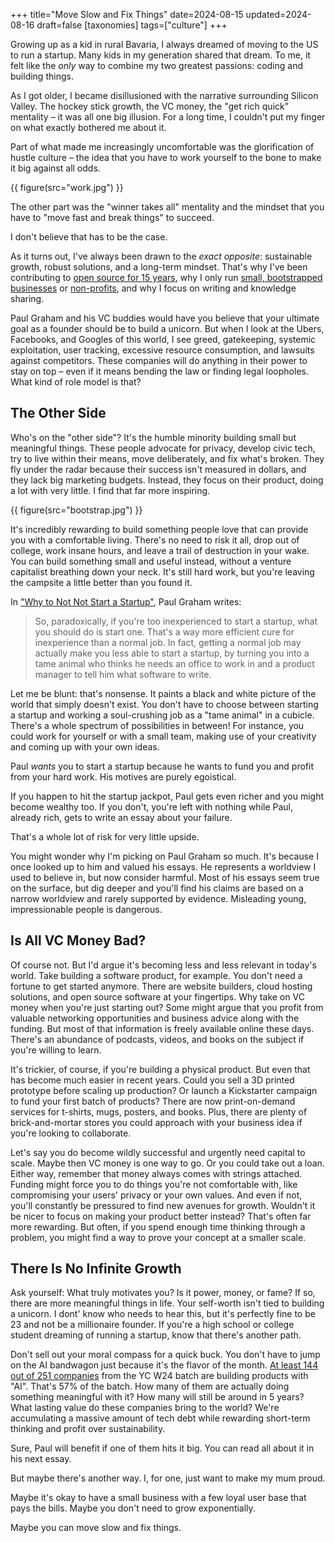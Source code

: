+++
title="Move Slow and Fix Things"
date=2024-08-15
updated=2024-08-16
draft=false
[taxonomies]
tags=["culture"]
+++

Growing up as a kid in rural Bavaria, I always dreamed of moving to the US to run a startup.
Many kids in my generation shared that dream.
To me, it felt like the *only* way to combine my two greatest passions: coding and building things.

As I got older, I became disillusioned with the narrative surrounding Silicon Valley.
The hockey stick growth, the VC money, the "get rich quick" mentality &ndash; it was all one big illusion.
For a long time, I couldn't put my finger on what exactly bothered me about it.

Part of what made me increasingly uncomfortable was the glorification of hustle culture &ndash;
the idea that you have to work yourself to the bone to make it big against all odds.

{{ figure(src="work.jpg") }}

The other part was the "winner takes all" mentality and the mindset that you have to "move fast and break things" to succeed.

I don't believe that has to be the case.

As it turns out, I've always been drawn to the *exact opposite*:
sustainable growth, robust solutions, and a long-term mindset.
That's why I've been contributing to [open source for 15 years](/2021/oss-money), why I only run [small, bootstrapped businesses](/2021/codeprints/) or [non-profits](/2020/sponsors/),
and why I focus on writing and knowledge sharing.

Paul Graham and his VC buddies would have you believe that your ultimate goal as a founder should be to build a unicorn.
But when I look at the Ubers, Facebooks, and Googles of this world, I see greed, gatekeeping, systemic exploitation, user tracking, 
excessive resource consumption, and lawsuits against competitors.
These companies will do anything in their power to stay on top &ndash; even if it means bending the law or finding legal loopholes.
What kind of role model is that?

## The Other Side

Who's on the "other side"?
It's the humble minority building small but meaningful things.
These people advocate for privacy, develop civic tech, try to live within their means, move deliberately, and fix what's broken.
They fly under the radar because their success isn't measured in dollars, and they lack big marketing budgets.
Instead, they focus on their product, doing a lot with very little.
I find that far more inspiring.

{{ figure(src="bootstrap.jpg") }}

It's incredibly rewarding to build something people love that can provide you with a comfortable living.
There's no need to risk it all, drop out of college, work insane hours, and leave a trail of destruction in your wake.
You can build something small and useful instead, without a venture capitalist breathing down your neck.
It's still hard work, but you're leaving the campsite a little better than you found it.

In ["Why to Not Not Start a Startup"](https://paulgraham.com/notnot.html), Paul Graham writes:

> So, paradoxically, if you're too inexperienced to start a startup, what you should do is start one. That's a way more efficient cure for inexperience than a normal job. In fact, getting a normal job may actually make you less able to start a startup, by turning you into a tame animal who thinks he needs an office to work in and a product manager to tell him what software to write.

Let me be blunt: that's nonsense. It paints a black and white picture of the world that simply doesn't exist.
You don't have to choose between starting a startup and working a soul-crushing job as a "tame animal" in a cubicle.
There's a whole spectrum of possibilities in between!
For instance, you could work for yourself or with a small team, making use of your creativity and coming up with your own ideas.

Paul *wants* you to start a startup because he wants to fund you and profit from your hard work. His motives are purely egoistical.

If you happen to hit the startup jackpot, Paul gets even richer and you might become wealthy too. If you don't, you're left with nothing while Paul, already rich, gets to write an essay about your failure.

That's a whole lot of risk for very little upside.

You might wonder why I'm picking on Paul Graham so much.
It's because I once looked up to him and valued his essays.
He represents a worldview I used to believe in, but now consider harmful.
Most of his essays seem true on the surface, but dig deeper and you'll find his claims are based on a narrow worldview and rarely supported by evidence.
Misleading young, impressionable people is dangerous.

## Is All VC Money Bad?

Of course not. But I'd argue it's becoming less and less relevant in today's world.
Take building a software product, for example. You don't need a fortune to get started anymore. There are website builders, cloud hosting solutions, and open source software at your fingertips.
Why take on VC money when you're just starting out?
Some might argue that you profit from valuable networking opportunities and business advice along with the funding.
But most of that information is freely available online these days. There's an abundance of podcasts, videos, and books on the subject if you're willing to learn.

It's trickier, of course, if you're building a physical product.
But even that has become much easier in recent years.
Could you sell a 3D printed prototype before scaling up production?
Or launch a Kickstarter campaign to fund your first batch of products?
There are now print-on-demand services for t-shirts, mugs, posters, and books.
Plus, there are plenty of brick-and-mortar stores you could approach with your business idea if you're looking to collaborate.

Let's say you do become wildly successful and urgently need capital to scale. Maybe then VC money is one way to go. Or you could take out a loan.
Either way, remember that money always comes with strings attached. 
Funding might force you to do things you're not comfortable with, like compromising your users' privacy or your own values.
And even if not, you'll constantly be pressured to find new avenues for growth.
Wouldn't it be nicer to focus on making your product better instead?
That's often far more rewarding.
But often, if you spend enough time thinking through a problem, you might find a way to prove your concept at a smaller scale.

## There Is No Infinite Growth

Ask yourself: What truly motivates you? Is it power, money, or fame?
If so, there are more meaningful things in life.
Your self-worth isn't tied to building a unicorn. 
I dont' know who needs to hear this, but it's perfectly fine to be 23 and not be a millionaire founder.
If you're a high school or college student dreaming of running a startup, know that there's another path.

Don't sell out your moral compass for a quick buck.
You don't have to jump on the AI bandwagon just because it's the flavor of the month.
[At least 144 out of 251 companies](https://www.ycombinator.com/companies?batch=W24&tags=Artificial%20Intelligence&tags=AI&tags=Generative%20AI&tags=AI%20Assistant) from the YC W24 batch are building products with "AI".
That's 57% of the batch.
How many of them are actually doing something meaningful with it?
How many will still be around in 5 years? What lasting value do these companies bring to the world?
We're accumulating a massive amount of tech debt while rewarding short-term thinking and profit over sustainability.

Sure, Paul will benefit if one of them hits it big. You can read all about it in his next essay.

But maybe there's another way.
I, for one, just want to make my mum proud.

Maybe it's okay to have a small business with a few loyal user base that pays the bills.
Maybe you don't need to grow exponentially.

Maybe you can move slow and fix things.